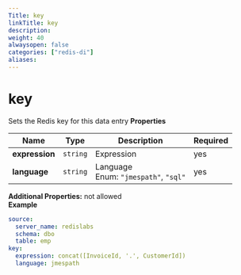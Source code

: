 ```yaml
---
Title: key
linkTitle: key
description: 
weight: 40
alwaysopen: false
categories: ["redis-di"]
aliases: 
---
```


# key

Sets the Redis key for this data entry
**Properties**

| Name           | Type     | Description                                   | Required |
| -------------- | -------- | --------------------------------------------- | -------- |
| **expression** | `string` | Expression<br/>                               | yes      |
| **language**   | `string` | Language<br/>Enum: `"jmespath"`, `"sql"`<br/> | yes      |

**Additional Properties:** not allowed  
**Example**

```yaml
source:
  server_name: redislabs
  schema: dbo
  table: emp
key:
  expression: concat([InvoiceId, '.', CustomerId])
  language: jmespath
```
